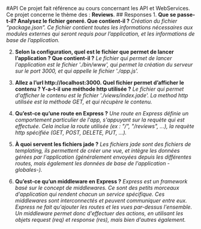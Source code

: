 <snippet>
<content>
#API
Ce projet fait référence au cours concernant les API et WebServices.
Ce projet concerne le thème des : <b>Reviews</b>.
## Responses
1. <b>Que se passe-t-il? Analysez le fichier generé. Que contient-il ?</b>
<i>Création du fichier “package.json”.
Ce fichier contient toutes les informations nécessaires aux modules externes qui seront requis pour l’application, et les informations de base de l’application.</i>

2. <b>Selon la configuration, quel est le fichier que permet de lancer l’application ? Que contient-il ?</b>
<i>Le fichier qui permet de lancer l'application est le fichier './bin/www', qui permet la création du serveur sur le port 3000, et qui appelle le fichier './app.js'.</i>

3. <b>Allez a l’url http://localhost:3000. Quel fichier permet d’afficher le contenu ? Y-a-t-il une méthode http utilisée ?</b>
<i>Le fichier qui permet d'afficher le contenu est le fichier './views/index.jade'. La method http utilisée est la méthode GET, et qui récupère le contenu.</i>

4. <b>Qu’est-ce qu’une route en Express ?</b>
<i>Une route en Express définie un comportement particulier de l'app, s'appuyant sur la requète qui est effectuée. Cela inclue la route utilisée (ex : "/", "/reviews", ...), la requète http spécifiée (GET, POST, DELETE, PUT, ...).</i>

5. <b>À quoi servent les fichiers jade ?</b>
<i>Les fichiers jade sont des fichiers de templating, ils permettent de créer une vue, et intègre les données gérées par l'application (généralement envoyées depuis les différentes routes, mais également les données de base de l'application -globales-).</i>

6. <b>Qu’est-ce qu’un middleware en Express ?</b>
<i>Express est un framework basé sur le concept de middlewares. Ce sont des petits morceaux d'application qui rendent chacun un service spécifique.
Ces middlewares sont interconnectés et peuvent communiquer entre eux. Express ne fait qu'ajouter les routes et les vues par-dessus l'ensemble.
Un middleware permet donc d'effectuer des actions, en utilisant les objets request (req) et response (res), mais bien d'autres également.</i>
</content>
</snippet> 

